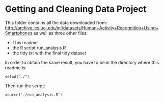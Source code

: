 Getting and Cleaning Data Project
========================================================

This folder contains all the data downloaded from: http://archive.ics.uci.edu/ml/datasets/Human+Activity+Recognition+Using+Smartphones
as well as three other files:

- This readme
- the R script run_analysis.R
- the tidy.txt with the final tidy dataset

In order to obtain the same result, you have to be in the directory where this readme is:
```{r}
setwd("./")
```
Then run the script:
```{r}
source('./run_analysis.R')
```
